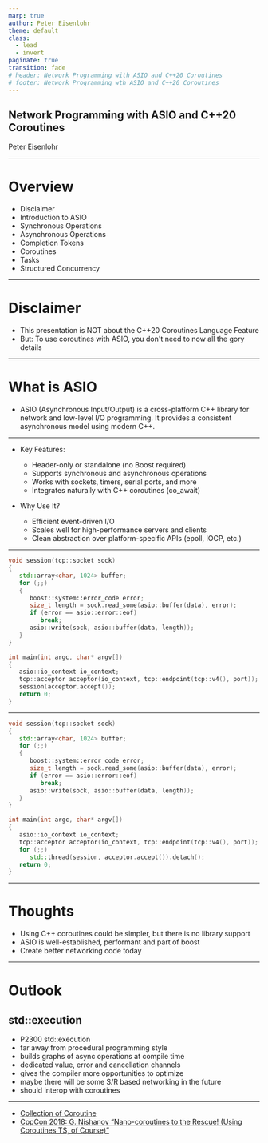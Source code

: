 ```yaml
---
marp: true
author: Peter Eisenlohr
theme: default
class:
  - lead
  - invert
paginate: true
transition: fade
# header: Network Programming with ASIO and C++20 Coroutines
# footer: Network Programming wth ASIO and C++20 Coroutines
---
```

<style>
   :root {
      --color-background: #101010;
      --color-foreground: #ffffff;
   },
   codenix {
      background-color: black !important;
      color: ghostwhite;
   }
</style>

## Network Programming with ASIO and C++20 Coroutines
Peter Eisenlohr

---
# Overview
* Disclaimer
* Introduction to ASIO
* Synchronous Operations
* Asynchronous Operations
* Completion Tokens
* Coroutines
* Tasks
* Structured Concurrency

---
# Disclaimer
* This presentation is NOT about the C++20 Coroutines Language Feature
* But: To use coroutines with ASIO, you don't need to now all the gory details


---
<!--
   The following is 1:1 output of ChatGPT's answer to:
   "Give a short, one-slide introduction to the ASIO C++ networking library."
   Nicely, it mentions co_await :)
-->
# What is ASIO
* ASIO (Asynchronous Input/Output) is a cross-platform C++ library for network and low-level I/O programming. It provides a consistent asynchronous model using modern C++.
---
* Key Features:
  - Header-only or standalone (no Boost required)
  - Supports synchronous and asynchronous operations
  - Works with sockets, timers, serial ports, and more
  - Integrates naturally with C++ coroutines (co_await)

* Why Use It?
   - Efficient event-driven I/O
   - Scales well for high-performance servers and clients
   - Clean abstraction over platform-specific APIs (epoll, IOCP, etc.)
---


```c++
void session(tcp::socket sock)
{
   std::array<char, 1024> buffer;
   for (;;)
   {
      boost::system::error_code error;
      size_t length = sock.read_some(asio::buffer(data), error);
      if (error == asio::error::eof)
         break;
      asio::write(sock, asio::buffer(data, length));
   }
}

int main(int argc, char* argv[])
{
   asio::io_context io_context;
   tcp::acceptor acceptor(io_context, tcp::endpoint(tcp::v4(), port));
   session(acceptor.accept());
   return 0;
}
```
---

```c++
void session(tcp::socket sock)
{
   std::array<char, 1024> buffer;
   for (;;)
   {
      boost::system::error_code error;
      size_t length = sock.read_some(asio::buffer(data), error);
      if (error == asio::error::eof)
         break;
      asio::write(sock, asio::buffer(data, length));
   }
}

int main(int argc, char* argv[])
{
   asio::io_context io_context;
   tcp::acceptor acceptor(io_context, tcp::endpoint(tcp::v4(), port));
   for (;;)
      std::thread(session, acceptor.accept()).detach();
   return 0;
}
```

---

# Thoughts
* Using C++ coroutines could be simpler, but there is no library support 
* ASIO is well-established, performant and part of boost
* Create better networking code today

---

# Outlook
## std::execution
* P2300 std::execution
* far away from procedural programming style
* builds graphs of async operations at compile time
* dedicated value, error and cancellation channels
* gives the compiler more opportunities to optimize
* maybe there will be some S/R based networking in the future
* should interop with coroutines

---

* [Collection of Coroutine](https://www.reddit.com/r/cpp/comments/1hqj6ve/feeing_hard_to_understand_coroutine_in_c20_and/)
* [CppCon 2018: G. Nishanov “Nano-coroutines to the Rescue! (Using Coroutines TS, of Course)”](https://www.youtube.com/watch?v=j9tlJAqMV7U)


